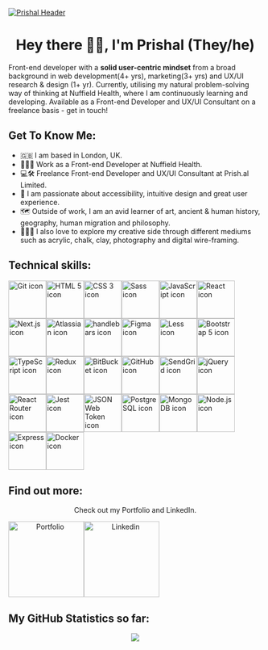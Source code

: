 [![Prishal Header](https://prish.al/github/github_header.png "Header")](https://prish.al/)

<h1 align="center">Hey there 👋🏼, I'm Prishal (They/he)</h1>

Front-end developer with a <strong>solid user-centric mindset</strong> from a broad background in web development(4+ yrs), marketing(3+ yrs) and UX/UI research & design (1+ yr). Currently, utilising my natural problem-solving way of thinking at Nuffield Health, where I am continuously learning and developing. Available as a Front-end Developer and UX/UI Consultant on a freelance basis - get in touch! 

<h2> Get To Know Me:</h2>

- 🇬🇧 I am based in London, UK.
- 👨🏽‍💻 Work as a Front-end Developer at Nuffield Health.
- 💻🛠️ Freelance Front-end Developer and UX/UI Consultant at Prish.al Limited.
- 📱 I am passionate about accessibility, intuitive design and great user experience. 
- 🗺 Outside of work, I am an avid learner of art, ancient & human history, geography, human migration and philosophy.
- 🧑🏽‍🎨 I also love to explore my creative side through different mediums such as acrylic, chalk, clay, photography and digital wire-framing.

<h2> Technical skills:</h2>

<img src="https://prish.al/github/git.png" alt="Git icon" width="75px"><img src="https://prish.al/github/html.png" alt="HTML 5 icon" width="75px"><img src="https://prish.al/github/css.png" alt="CSS 3 icon" width="75px"><img src="https://prish.al/github/sass.png" alt="Sass icon" width="75px"><img src="https://prish.al/github/javascript.png" alt="JavaScript icon" width="75px"><img src="https://prish.al/github/react.png" alt="React icon" width="75px"><img src="https://prish.al/github/next.png" alt="Next.js icon" width="75px"><img src="https://prish.al/github/atlassian.png" alt="Atlassian icon" width="75px"><img src="https://prish.al/github/handlebars.png" alt="handlebars icon" width="75px"><img src="https://prish.al/github/figma.png" alt="Figma icon" width="75px"><img src="https://prish.al/github/less.png" alt="Less icon" width="75px"><img src="https://prish.al/github/bootstrap.png" alt="Bootstrap 5 icon" width="75px"><img src="https://prish.al/github/typescript.png" alt="TypeScript icon" width="75px"><img src="https://prish.al/github/redux.png" alt="Redux icon" width="75px"><img src="https://prish.al/github/bitbucket.png" alt="BitBucket icon" width="75px"><img src="https://prish.al/github/github.png" alt="GitHub icon" width="75px"><img src="https://prish.al/github/sendgrid.png" alt="SendGrid icon" width="75px"><img src="https://prish.al/github/jquery.png" alt="jQuery icon" width="75px"><img src="https://prish.al/github/react_router.png" alt="React Router icon" width="75px"><img src="https://prish.al/github/jest.png" alt="Jest icon" width="75px"><img src="https://prish.al/github/json_web_token.png" alt="JSON Web Token icon" width="75px"><img src="https://prish.al/github/postgresql.png" alt="PostgreSQL icon" width="75px"><img src="https://prish.al/github/mongodb.png" alt="MongoDB icon" width="75px"><img src="https://prish.al/github/node.png" alt="Node.js icon" width="75px"><img src="https://prish.al/github/express.png" alt="Express icon" width="75px"><img src="https://prish.al/github/docker.png" alt="Docker icon" width="75px">

<h2> Find out more:</h2>

<div align="center"> 
  <p>Check out my Portfolio and LinkedIn.</p>
  <div style="display: flex;">
   <a href="https://prish.al" title="Prish.al"><img src="https://prish.al/github/portfolio_btn.png" alt="Portfolio" width="150px"/></a>
   <a href="https://www.linkedin.com/in/prishal" title="Prishal"><img src="https://prish.al/github/linkedin_btn.png" alt="Linkedin" width="150px"/></a>
  </div>
</div>

<h2> My GitHub Statistics so far:</h2>

<div align="center"><img src="https://github-readme-stats.vercel.app/api?username=prishalm&show_icons=true&hide_border=true&include_all_commits=true&bg_color=fff0e5&text_color=423f2b&icon_color=555137&title_color=423f2b" /></div>
